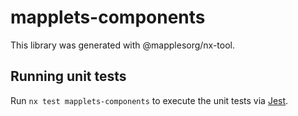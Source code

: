 # mapplets-components

This library was generated with @mapplesorg/nx-tool.

## Running unit tests

Run `nx test mapplets-components` to execute the unit tests via [Jest](https://jestjs.io).
